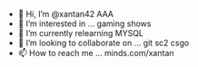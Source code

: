 - 👋 Hi, I’m @xantan42 AAA
- 👀 I’m interested in ... gaming shows
- 🌱 I’m currently relearning MYSQL
- 💞️ I’m looking to collaborate on ... git sc2 csgo
- 📫 How to reach me ... minds.com/xantan

<!---
xantan42/xantan42 is a ✨ special ✨ repository because its `README.md` (this file) appears on your GitHub profile.
You can click the Preview link to take a look at your changes.
--->
